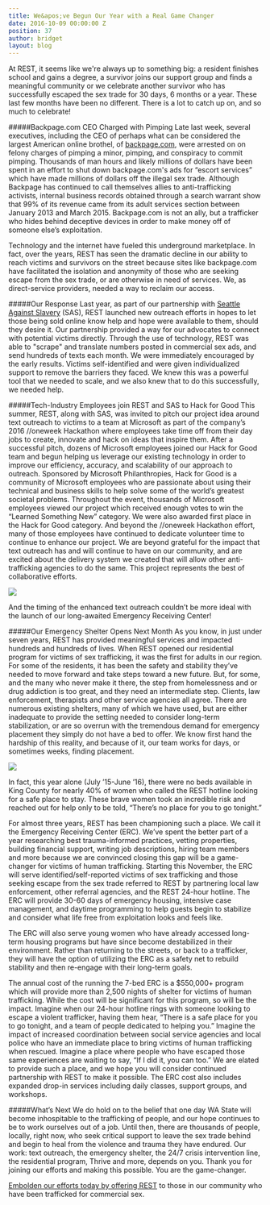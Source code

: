 ```yaml
---
title: We&apos;ve Begun Our Year with a Real Game Changer
date: 2016-10-09 00:00:00 Z
position: 37
author: bridget
layout: blog
---
```


At REST, it seems like we're always up to something big: a resident finishes school and gains a degree, a survivor joins our support group and finds a meaningful community or we celebrate another survivor who has successfully escaped the sex trade for 30 days, 6 months or a year. These last few months have been no different. There is a lot to catch up on, and so much to celebrate!

#####Backpage.com CEO Charged with Pimping
Late last week, several executives, including the CEO of perhaps what can be considered the largest American online brothel, of [backpage.com](https://oag.ca.gov/news/press-releases/attorney-general-kamala-d-harris-announces-criminal-charges-against-senior), were arrested on on felony charges of pimping a minor, pimping, and conspiracy to commit pimping. Thousands of man hours and likely millions of dollars have been spent in an effort to shut down backpage.com's ads for “escort services” which have made millions of dollars off the illegal sex trade. Although Backpage has continued to call themselves allies to anti-trafficking activists, internal business records obtained through a search warrant show that 99% of its revenue came from its adult services section between January 2013 and March 2015. Backpage.com is not an ally, but a trafficker who hides behind deceptive devices in order to make money off of someone else’s exploitation.

Technology and the internet have fueled this underground marketplace. In fact, over the years, REST has seen the dramatic decline in our ability to reach victims and survivors on the street because sites like backpage.com have facilitated the isolation and anonymity of those who are seeking escape from the sex trade, or are otherwise in need of services. We, as direct-service providers, needed a way to reclaim our access.

#####Our Response
Last year, as part of our partnership with [Seattle Against Slavery](http://www.seattleagainstslavery.org/) (SAS), REST launched new outreach efforts in hopes to let those being sold online know help and hope were available to them, should they desire it. Our partnership provided a way for our advocates to connect with potential victims directly. Through the use of technology, REST was able to "scrape" and translate numbers posted in commercial sex ads, and send hundreds of texts each month. We were immediately encouraged by the early results. Victims self-identified and were given individualized support to remove the barriers they faced. We knew this was a powerful tool that we needed to scale, and we also knew that to do this successfully, we needed help.

#####Tech-Industry Employees join REST and SAS to Hack for Good
This summer, REST, along with SAS, was invited to pitch our project idea around text outreach to victims to a team at Microsoft as part of the company’s 2016 //oneweek Hackathon where employees take time off from their day jobs to create, innovate and hack on ideas that inspire them. After a successful pitch, dozens of Microsoft employees joined our Hack for Good team and begun helping us leverage our existing technology in order to improve our efficiency, accuracy, and scalability of our approach to outreach. Sponsored by Microsoft Philanthropies, Hack for Good is a community of Microsoft employees who are passionate about using their technical and business skills to help solve some of the world’s greatest societal problems. Throughout the event, thousands of Microsoft employees viewed our project which received enough votes to win the “Learned Something New” category. We were also awarded first place in the Hack for Good category. And beyond the //oneweek Hackathon effort, many of those employees have continued to dedicate volunteer time to continue to enhance our project. We are beyond grateful for the impact that text outreach has and will continue to have on our community, and are excited about the delivery system we created that will allow other anti-trafficking agencies to do the same. This project represents the best of collaborative efforts.

![](http://iwantrest.com/uploads/Screen-Shot-2016-10-10-at-11.47.05-PM.png)

And the timing of the enhanced text outreach couldn’t be more ideal with the launch of our long-awaited Emergency Receiving Center!

#####Our Emergency Shelter Opens Next Month
As you know, in just under seven years, REST has provided meaningful services and impacted hundreds and hundreds of lives. When REST opened our residential program for victims of sex trafficking, it was the first for adults in our region. For some of the residents, it has been the safety and stability they’ve needed to move forward and take steps toward a new future. But, for some, and the many who never make it there, the step from homelessness and or drug addiction is too great, and they need an intermediate step. Clients, law enforcement, therapists and other service agencies all agree. There are numerous existing shelters, many of which we have used, but are either inadequate to provide the setting needed to consider long-term stabilization, or are so overrun with the tremendous demand for emergency placement they simply do not have a bed to offer. We know first hand the hardship of this reality, and because of it, our team works for days, or sometimes weeks, finding placement.


![](http://iwantrest.com/uploads/Screen-Shot-2016-10-11-at-12.09.24-AM.png)

In fact, this year alone (July ’15-June ’16), there were no beds available in King County for nearly 40% of women who called the REST hotline looking for a safe place to stay. These brave women took an incredible risk and reached out for help only to be told, “There’s no place for you to go tonight.”

For almost three years, REST has been championing such a place. We call it the Emergency Receiving Center (ERC). We’ve spent the better part of a year researching best trauma-informed practices, vetting properties, building financial support, writing job descriptions, hiring team members and more because we are convinced closing this gap will be a game-changer for victims of human trafficking.
Starting this November, the ERC will serve identified/self-reported victims of sex trafficking and those seeking escape from the sex trade referred to REST by partnering local law enforcement, other referral agencies, and the REST 24-hour hotline. The ERC will provide 30-60 days of emergency housing, intensive case management, and daytime programming to help guests begin to stabilize and consider what life free from exploitation looks and feels like.

The ERC will also serve young women who have already accessed long-term housing programs but have since become destabilized in their environment. Rather than returning to the streets, or back to a trafficker, they will have the option of utilizing the ERC as a safety net to rebuild stability and then re-engage with their long-term goals.

The annual cost of the running the 7-bed ERC is a $550,000+ program which will provide more than 2,500 nights of shelter for victims of human trafficking. While the cost will be significant for this program, so will be the impact. Imagine when our 24-hour hotline rings with someone looking to escape a violent trafficker, having them hear, “There is a safe place for you to go tonight, and a team of people dedicated to helping you.” Imagine the impact of increased coordination between social service agencies and local police who have an immediate place to bring victims of human trafficking when rescued. Imagine a place where people who have escaped those same experiences are waiting to say, “If I did it, you can too.” We are elated to provide such a place, and we hope you will consider continued partnership with REST to make it possible. The ERC cost also includes expanded drop-in services including daily classes, support groups, and workshops.

#####What’s Next
We do hold on to the belief that one day WA State will become inhospitable to the trafficking of people, and our hope continues to be to work ourselves out of a job. Until then, there are thousands of people, locally, right now, who seek critical support to leave the sex trade behind and begin to heal from the violence and trauma they have endured. Our work: text outreach, the emergency shelter, the 24/7 crisis intervention line, the residential program, Thrive and more, depends on you. Thank you for joining our efforts and making this possible. You are the game-changer.

[Embolden our efforts today by offering REST](www.iwantrest.com/give) to those in our community who have been trafficked for commercial sex.